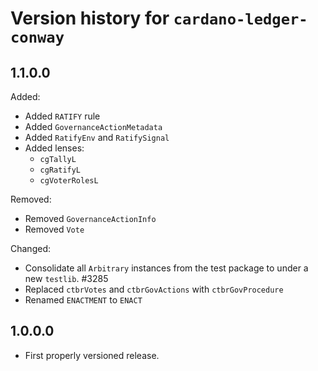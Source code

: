 # Version history for `cardano-ledger-conway`

## 1.1.0.0

Added:
 * Added `RATIFY` rule
 * Added `GovernanceActionMetadata`
 * Added `RatifyEnv` and `RatifySignal`
 * Added lenses:
   * `cgTallyL`
   * `cgRatifyL`
   * `cgVoterRolesL`

Removed:
 * Removed `GovernanceActionInfo`
 * Removed `Vote`

Changed:
 * Consolidate all `Arbitrary` instances from the test package to under a new `testlib`. #3285
 * Replaced `ctbrVotes` and `ctbrGovActions` with `ctbrGovProcedure`
 * Renamed `ENACTMENT` to `ENACT`

## 1.0.0.0

* First properly versioned release.
